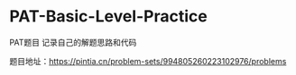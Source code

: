 # PAT-Basic-Level-Practice
PAT题目
记录自己的解题思路和代码

题目地址：https://pintia.cn/problem-sets/994805260223102976/problems
